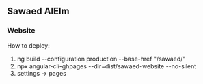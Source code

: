 ## Sawaed AlElm
### Website


How to deploy:
1. ng build --configuration production --base-href "/sawaed/"
2. npx angular-cli-ghpages --dir=dist/sawaed-website --no-silent
3. settings -> pages
